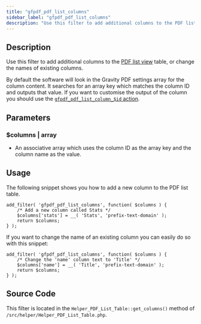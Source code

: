 ```yaml
---
title: "gfpdf_pdf_list_columns"
sidebar_label: "gfpdf_pdf_list_columns"
description: "Use this filter to add additional columns to the PDF list view table, or change the names of existing columns."
---
```


## Description 

Use this filter to add additional columns to the [PDF list view](user-managing-pdfs.md) table, or change the names of existing columns. 

By default the software will look in the Gravity PDF settings array for the column content. It searches for an array key which matches the column ID and outputs that value. If you want to customise the output of the column you should use the [`gfpdf_pdf_list_column_$id` action](gfpdf_pdf_list_column_id.md).

## Parameters 

### $columns | array
*  An associative array which uses the column ID as the array key and the column name as the value.

## Usage 

The following snippet shows you how to add a new column to the PDF list table. 

```
add_filter( 'gfpdf_pdf_list_columns', function( $columns ) {
    /* Add a new column called Stats */
	$columns['stats'] = __( 'Stats', 'prefix-text-domain' );
	return $columns;
} );
```

If you want to change the name of an existing column you can easily do so with this snippet:

```
add_filter( 'gfpdf_pdf_list_columns', function( $columns ) {
	/* Change the 'name' column text to 'Title' */
	$columns['name'] = __( 'Title', 'prefix-text-domain' );
	return $columns;
} );
```

## Source Code 

This filter is located in the `Helper_PDF_List_Table::get_columns()` method of `/src/helper/Helper_PDF_List_Table.php`.